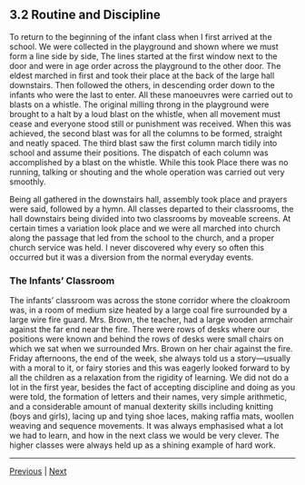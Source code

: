 ## 3.2 Routine and Discipline

To return to the beginning of the infant class when I first arrived at the school. We were collected in the playground and shown where we must form a line side by side, The lines started at the first window next to the door and were in age order across the playground to the other door. The eldest marched in first and took their place at the back of the large hall downstairs. Then followed the others, in descending order down to the infants who were the last to enter. All these manoeuvres were carried out to blasts on a whistle. The original milling throng in the playground were brought to a halt by a loud blast on the whistle, when all movement must cease and everyone stood still or punishment was received. When this was achieved, the second blast was for all the columns to be formed, straight and neatly spaced. The third blast saw the first column march tidily into school and assume their positions. The dispatch of each column was accomplished by a blast on the whistle. While this took Place there was no running, talking or shouting and the whole operation was carried out very smoothly.

Being all gathered in the downstairs hall, assembly took place and prayers were said, followed by a hymn. All classes departed to their classrooms, the hall downstairs being divided into two classrooms by moveable screens. At certain times a variation look place and we were all marched into church along the passage that led from the school to the church, and a proper church service was held. I never discovered why every so often this occurred but it was a diversion from the normal everyday events.

### The Infants’ Classroom

The infants’ classroom was across the stone corridor where the cloakroom was, in a room of medium size heated by a large coal fire surrounded by a large wire fire guard. Mrs. Brown, the teacher, had a large wooden armchair against the far end near the fire. There were rows of desks where our positions were known and behind the rows of desks were small chairs on which we sat when we surrounded Mrs. Brown on her chair against the fire. Friday afternoons, the end of the week, she always told us a story—usually with a moral to it, or fairy stories and this was eagerly looked forward to by all the children as a relaxation from the rigidity of learning. We did not do a lot in the first year, besides the fact of accepting discipline and doing as you were told, the formation of letters and their names, very simple arithmetic, and a considerable amount of manual dexterity skills including knitting (boys and girls), lacing up and tying shoe laces, making raffia mats, woollen weaving and sequence movements. It was always emphasised what a lot we had to learn, and how in the next class we would be very clever. The higher classes were always held up as a shining example of hard work.

---

<a href="./3.1-starting-school.html">Previous</a> | <a href="./3.3-going-to-school-alone.html">Next</a>
